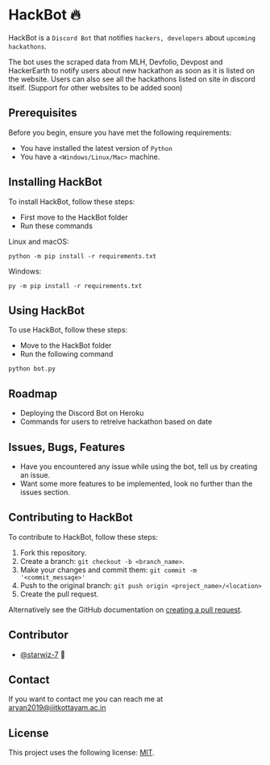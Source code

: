 # HackBot 🔥

<!--- These are examples. See https://shields.io for others or to customize this set of shields. You might want to include dependencies, project status and licence info here --->
<!-- ![GitHub repo size](https://img.shields.io/github/repo-size/scottydocs/README-template.md)
![GitHub contributors](https://img.shields.io/github/contributors/scottydocs/README-template.md)
![GitHub stars](https://img.shields.io/github/stars/scottydocs/README-template.md?style=social)
![GitHub forks](https://img.shields.io/github/forks/scottydocs/README-template.md?style=social)
![Twitter Follow](https://img.shields.io/twitter/follow/scottydocs?style=social) -->

HackBot is a `Discord Bot` that notifies `hackers, developers` about `upcoming hackathons`.

The bot uses the scraped data from MLH, Devfolio, Devpost and HackerEarth to notify users about new hackathon as soon as it is listed on the website. Users can also see all the hackathons listed on site in discord itself.
(Support for other websites to be added soon)

## Prerequisites

Before you begin, ensure you have met the following requirements:

<!--- These are just example requirements. Add, duplicate or remove as required --->

-   You have installed the latest version of `Python`
-   You have a `<Windows/Linux/Mac>` machine.

## Installing HackBot

To install HackBot, follow these steps:

-   First move to the HackBot folder
-   Run these commands

Linux and macOS:

```
python -m pip install -r requirements.txt
```

Windows:

```
py -m pip install -r requirements.txt
```

## Using HackBot

To use HackBot, follow these steps:

-   Move to the HackBot folder
-   Run the following command

```
python bot.py
```

## Roadmap

-   Deploying the Discord Bot on Heroku
-   Commands for users to retreive hackathon based on date

## Issues, Bugs, Features

-   Have you encountered any issue while using the bot, tell us by creating an issue.
-   Want some more features to be implemented, look no further than the issues section.

## Contributing to HackBot

<!--- If your README is long or you have some specific process or steps you want contributors to follow, consider creating a separate CONTRIBUTING.md file--->

To contribute to HackBot, follow these steps:

1. Fork this repository.
2. Create a branch: `git checkout -b <branch_name>`.
3. Make your changes and commit them: `git commit -m '<commit_message>'`
4. Push to the original branch: `git push origin <project_name>/<location>`
5. Create the pull request.

Alternatively see the GitHub documentation on [creating a pull request](https://help.github.com/en/github/collaborating-with-issues-and-pull-requests/creating-a-pull-request).

## Contributor

-   [@starwiz-7](https://github.com/starwiz-7) 📖

## Contact

If you want to contact me you can reach me at aryan2019@iiitkottayam.ac.in

## License

<!--- If you're not sure which open license to use see https://choosealicense.com/--->

This project uses the following license: [MIT](https://github.com/starwiz-7/HackBot/blob/main/LICENSE).
